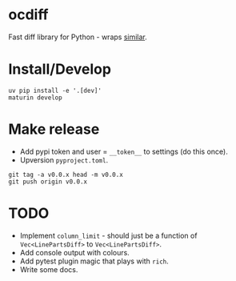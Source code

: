 # ocdiff

Fast diff library for Python - wraps [similar](https://crates.io/crates/similar).

# Install/Develop

```shell
uv pip install -e '.[dev]'
maturin develop
```

# Make release

- Add pypi token and user = `__token__` to settings (do this once).
- Upversion `pyproject.toml`.

```shell
git tag -a v0.0.x head -m v0.0.x
git push origin v0.0.x
```

# TODO

- Implement `column_limit` - should just be a function of `Vec<LinePartsDiff>` to `Vec<LinePartsDiff>`.
- Add console output with colours.
- Add pytest plugin magic that plays with `rich`.
- Write some docs.
